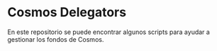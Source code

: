 # Cosmos Delegators

En este repositorio se puede encontrar algunos scripts para ayudar a gestionar los fondos de Cosmos.
